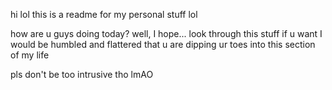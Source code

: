 hi lol this is a readme for my personal stuff lolhow are u guys doing today? well, I hope...look through this stuff if u want I would be humbled and flattered that u are dipping ur toes into this section of my lifepls don't be too intrusive tho lmAO